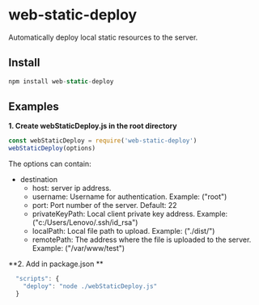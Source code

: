 # web-static-deploy

Automatically deploy local static resources to the server.

## Install

```js
npm install web-static-deploy
```
## Examples

**1. Create  webStaticDeploy.js in the root directory**

```js
const webStaticDeploy = require('web-static-deploy')
webStaticDeploy(options)
```
The options can contain:

- destination
  - host: server ip address.
  - username: Username for authentication. Example: ("root")
  - port: Port number of the server. Default: 22
  - privateKeyPath: Local client private key address. Example: ("c:/Users/Lenovo/.ssh/id_rsa")
  - localPath: Local file path to upload. Example: ("./dist/")
  - remotePath: The address where the file is uploaded to the server. Example: ("/var/www/test")
  
**2. Add in package.json  **

```js
  "scripts": {
    "deploy": "node ./webStaticDeploy.js"
  }
```

